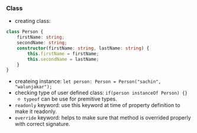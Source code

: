 ### Class
  
- creating class:
```typescript
class Person {
	firstName: string;
	secondName: string;
	constructor(firstName: string, lastName: string) {
		this.firstName = firstName;
		this.secondName = lastName;
	}
}
```

- createing instance: `let person: Person = Person("sachin", "walunjakar");`
- checking type of user defined class: `if(person instanceOf Person) {}`
	- `typeof` can be use for premitive types.
- `readonly` keyword: use this keyword at time of property definition to make it readonly.
- `override` keyword: helps to make sure that method is overrided properly with correct signature. 
